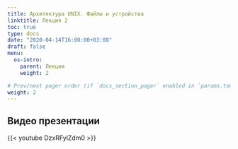 ```yaml
---
title: Архитектура UNIX. Файлы и устройства
linktitle: Лекция 2
toc: true
type: docs
date: "2020-04-14T16:00:00+03:00"
draft: false
menu:
  os-intro:
    parent: Лекции
    weight: 2

# Prev/next pager order (if `docs_section_pager` enabled in `params.toml`)
weight: 2
---
```


## Видео презентации

{{< youtube DzxRFylZdm0 >}}
